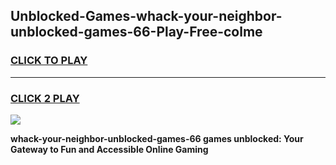 
## Unblocked-Games-whack-your-neighbor-unblocked-games-66-Play-Free-colme
<h3>
<a href="https://premium76.site?title=whack-your-neighbor-unblocked-games-66&ref=20M">CLICK TO PLAY</a></h3>
<hr>

<h3>
<a href="https://premium76.site?title=whack-your-neighbor-unblocked-games-66&ref=20M">CLICK 2 PLAY</a>
  
</h3>

<a href="https://premium76.site?title=whack-your-neighbor-unblocked-games-66&ref=19M"><img src="https://clearcache.store/games.png"></a>


**whack-your-neighbor-unblocked-games-66 games unblocked: Your Gateway to Fun and Accessible Online Gaming**
